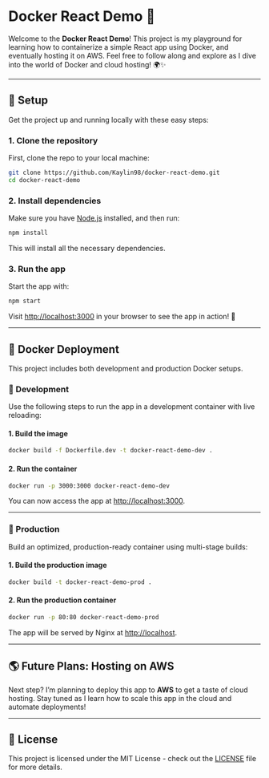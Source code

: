 # Docker React Demo 🚀

Welcome to the **Docker React Demo**! This project is my playground for learning how to containerize a simple React app using Docker, and eventually hosting it on AWS. Feel free to follow along and explore as I dive into the world of Docker and cloud hosting! 🌍✨

---

## 🔧 Setup

Get the project up and running locally with these easy steps:

### 1. Clone the repository

First, clone the repo to your local machine:

```bash
git clone https://github.com/Kaylin98/docker-react-demo.git
cd docker-react-demo
```

### 2. Install dependencies

Make sure you have [Node.js](https://nodejs.org/) installed, and then run:

```bash
npm install
```

This will install all the necessary dependencies.

### 3. Run the app

Start the app with:

```bash
npm start
```

Visit [http://localhost:3000](http://localhost:3000) in your browser to see the app in action! 🚀

---

## 🐳 Docker Deployment

This project includes both development and production Docker setups.

### 🧪 Development

Use the following steps to run the app in a development container with live reloading:

#### 1. Build the image

```bash
docker build -f Dockerfile.dev -t docker-react-demo-dev .
```

#### 2. Run the container

```bash
docker run -p 3000:3000 docker-react-demo-dev
```

You can now access the app at [http://localhost:3000](http://localhost:3000).

---

### 🚀 Production

Build an optimized, production-ready container using multi-stage builds:

#### 1. Build the production image

```bash
docker build -t docker-react-demo-prod .
```

#### 2. Run the production container

```bash
docker run -p 80:80 docker-react-demo-prod
```

The app will be served by Nginx at [http://localhost](http://localhost).

---

## 🌎 Future Plans: Hosting on AWS

Next step? I’m planning to deploy this app to **AWS** to get a taste of cloud hosting. Stay tuned as I learn how to scale this app in the cloud and automate deployments!

---

## 📜 License

This project is licensed under the MIT License - check out the [LICENSE](LICENSE) file for more details.
